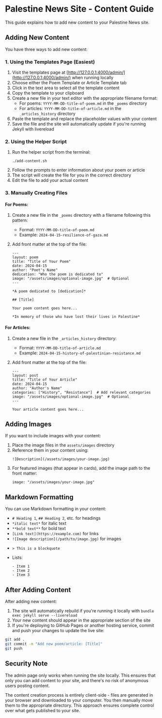 # Palestine News Site - Content Guide

This guide explains how to add new content to your Palestine News site.

## Adding New Content

You have three ways to add new content:

### 1. Using the Templates Page (Easiest)

1. Visit the templates page at [http://127.0.0.1:4000/admin/](http://127.0.0.1:4000/admin/) when running locally
2. Choose either the Poem Template or Article Template tab
3. Click in the text area to select all the template content
4. Copy the template to your clipboard
5. Create a new file in your text editor with the appropriate filename format:
   - For poems: `YYYY-MM-DD-title-of-poem.md` in the `_poems` directory
   - For articles: `YYYY-MM-DD-title-of-article.md` in the `_articles_history` directory
6. Paste the template and replace the placeholder values with your content
7. Save the file and the site will automatically update if you're running Jekyll with livereload

### 2. Using the Helper Script

1. Run the helper script from the terminal:
   ```
   ./add-content.sh
   ```
2. Follow the prompts to enter information about your poem or article
3. The script will create the file for you in the correct directory
4. Edit the file to add your actual content

### 3. Manually Creating Files

#### For Poems:

1. Create a new file in the `_poems` directory with a filename following this pattern:
   - Format: `YYYY-MM-DD-title-of-poem.md`
   - Example: `2024-04-15-resilience-of-gaza.md`

2. Add front matter at the top of the file:
   ```
   ---
   layout: poem
   title: "Title of Your Poem"
   date: 2024-04-15
   author: "Poet's Name"
   dedication: "Who the poem is dedicated to"
   image: "/assets/images/optional-image.jpg"  # Optional
   ---

   *A poem dedicated to [dedication]*

   ## [Title]

   Your poem content goes here...

   *In memory of those who have lost their lives in Palestine*
   ```

#### For Articles:

1. Create a new file in the `_articles_history` directory:
   - Format: `YYYY-MM-DD-title-of-article.md`
   - Example: `2024-04-15-history-of-palestinian-resistance.md`

2. Add front matter at the top of the file:
   ```
   ---
   layout: post
   title: "Title of Your Article"
   date: 2024-04-15
   author: "Author's Name"
   categories: ["History", "Resistance"]  # Add relevant categories
   image: "/assets/images/optional-image.jpg"  # Optional
   ---

   Your article content goes here...
   ```

## Adding Images

If you want to include images with your content:

1. Place the image files in the `assets/images` directory
2. Reference them in your content using:
   ```
   ![Description](/assets/images/your-image.jpg)
   ```
3. For featured images (that appear in cards), add the image path to the front matter:
   ```
   image: "/assets/images/your-image.jpg"
   ```

## Markdown Formatting

You can use Markdown formatting in your content:

- `# Heading 1`, `## Heading 2`, etc. for headings
- `*italic text*` for italic text
- `**bold text**` for bold text
- `[Link text](https://example.com)` for links
- `![Image description](/path/to/image.jpg)` for images
- ```
  > This is a blockquote
  ```
- Lists:
  ```
  - Item 1
  - Item 2
  - Item 3
  ```

## After Adding Content

After adding new content:

1. The site will automatically rebuild if you're running it locally with `bundle exec jekyll serve --livereload`
2. Your new content should appear in the appropriate section of the site
3. If you're deploying to GitHub Pages or another hosting service, commit and push your changes to update the live site:

```bash
git add .
git commit -m "Add new poem/article: [Title]"
git push
```

## Security Note

The admin page only works when running the site locally. This ensures that only you can add content to your site, and there's no risk of anonymous users posting content.

The content creation process is entirely client-side - files are generated in your browser and downloaded to your computer. You then manually move them to the appropriate directory. This approach ensures complete control over what gets published to your site.
